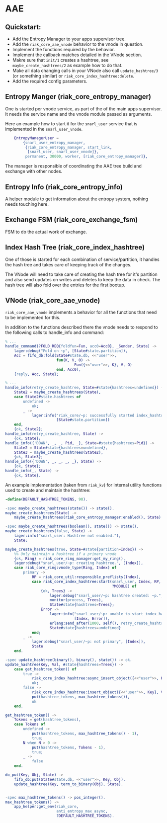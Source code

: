 # AAE


## Quickstart:

* Add the Entropy Manager to your apps supervisor tree.
* Add the `riak_core_aae_vnode` behavior to the vnode in question.
* Implement the functions required by the behavior.
* Implement the callback matches detailed in the VNode section.
* Makre sure that `init/1` creates a hashtree, see `maybe_create_hashtrees/2` as example how to do that.
* Make all data changing calls in your VNode also call `update_hashtree/3` (or something similar) or `riak_core_index_hashtree:delete`.
* Add the required config parameters.


## Entropy Manger (riak_core_entropy_manager)
One is started per vnode service, as part of the of the main apps supervisor. It needs the service name and the vnode module passed as arguments.

Here an example how to start it for the `snarl_user` service that is implemented in the `snarl_user_vnode`.

```erlang
    EntropyManagerUser =
        {snarl_user_entropy_manager,
         {riak_core_entropy_manager, start_link,
          [snarl_user, snarl_user_vnode]},
         permanent, 30000, worker, [riak_core_entropy_manager]},
```

The manager is responsible of coordinating the AAE tree build and exchange with other nodes.

## Entropy Info (riak_core_entropy_info)
A helper module to get information about the entropy system, nothing needs touching here.

## Exchange FSM (riak_core_exchange_fsm)
FSM to do the actual work of exchange.

## Index Hash Tree (riak_core_index_hashtree)
One of those is started for each combination of service/partition, it handles the hash tree and takes care of keeping track of the changes.

The VNode will need to take care of creating the hash tree for it's partition and also send updates on writes and deletes to keep the data in check. The hash tree will also fold over the entries for the first bootup.

## VNode (riak_core_aae_vnode)
`riak_core_aae_vnode` implements a behavior for all the functions that need to be implemented for this.

In addition to the functions described there the vnode needs to respond to the following calls to handle_info and command:

```erlang
% ...
handle_command(?FOLD_REQ{foldfun=Fun, acc0=Acc0}, _Sender, State) ->
    lager:debug("Fold on ~p", [State#state.partition]),
    Acc = fifo_db:fold(State#state.db, <<"user">>,
                       fun(K, V, O) ->
                               Fun({<<"user">>, K}, V, O)
                       end, Acc0),
    {reply, Acc, State};

% ...
handle_info(retry_create_hashtree, State=#state{hashtrees=undefined}) ->
    State2 = maybe_create_hashtrees(State),
    case State2#state.hashtrees of
        undefined ->
            ok;
        _ ->
            lager:info("riak_core/~p: successfully started index_hashtree on retry",
                       [State#state.partition])
    end,
    {ok, State2};
handle_info(retry_create_hashtree, State) ->
    {ok, State};
handle_info({'DOWN', _, _, Pid, _}, State=#state{hashtrees=Pid}) ->
    State2 = State#state{hashtrees=undefined},
    State3 = maybe_create_hashtrees(State2),
    {ok, State3};
handle_info({'DOWN', _, _, _, _}, State) ->
    {ok, State};
handle_info(_, State) ->
    {ok, State}.
```

An example implementation (taken from `riak_kv`) for internal utility functions used to create and maintain the hashtree:

```erlang
-define(DEFAULT_HASHTREE_TOKENS, 90).

-spec maybe_create_hashtrees(state()) -> state().
maybe_create_hashtrees(State) ->
    maybe_create_hashtrees(riak_core_entropy_manager:enabled(), State).

-spec maybe_create_hashtrees(boolean(), state()) -> state().
maybe_create_hashtrees(false, State) ->
    lager:info("snarl_user: Hashtree not enabled."),
    State;

maybe_create_hashtrees(true, State=#state{partition=Index}) ->
    %% Only maintain a hashtree if a primary vnode
    {ok, Ring} = riak_core_ring_manager:get_my_ring(),
    lager:debug("snarl_user/~p: creating hashtree.", [Index]),
    case riak_core_ring:vnode_type(Ring, Index) of
        primary ->
            RP = riak_core_util:responsible_preflists(Index),
            case riak_core_index_hashtree:start(snarl_user, Index, RP, self(),
                                                ?MODULE) of
                {ok, Trees} ->
                    lager:debug("snarl_user/~p: hashtree created: ~p.", [Index, Trees]),
                    monitor(process, Trees),
                    State#state{hashtrees=Trees};
                Error ->
                    lager:info("snarl_user/~p: unable to start index_hashtree: ~p",
                               [Index, Error]),
                    erlang:send_after(1000, self(), retry_create_hashtree),
                    State#state{hashtrees=undefined}
            end;
        _ ->
            lager:debug("snarl_user/~p: not primary", [Index]),
            State
    end.

-spec update_hashtree(binary(), binary(), state()) -> ok.
update_hashtree(Key, Val, #state{hashtrees=Trees}) ->
    case get_hashtree_token() of
        true ->
            riak_core_index_hashtree:async_insert_object({<<"user">>, Key}, Val, Trees),
            ok;
        false ->
            riak_core_index_hashtree:insert_object({<<"user">>, Key}, Val, Trees),
            put(hashtree_tokens, max_hashtree_tokens()),
            ok
    end.

get_hashtree_token() ->
    Tokens = get(hashtree_tokens),
    case Tokens of
        undefined ->
            put(hashtree_tokens, max_hashtree_tokens() - 1),
            true;
        N when N > 0 ->
            put(hashtree_tokens, Tokens - 1),
            true;
        _ ->
            false
    end.

do_put(Key, Obj, State) ->
    fifo_db:put(State#state.db, <<"user">>, Key, Obj),
    update_hashtree(Key, term_to_binary(Obj), State).


-spec max_hashtree_tokens() -> pos_integer().
max_hashtree_tokens() ->
    app_helper:get_env(riak_core,
                       anti_entropy_max_async,
                       ?DEFAULT_HASHTREE_TOKENS).
```
